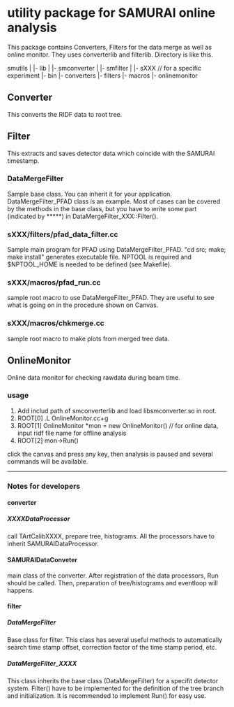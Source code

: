 # utility package for SAMURAI online analysis
This package contains Converters, Filters for the data merge as well
as online monitor. They uses converterlib and filterlib. Directory is
like this. 

smutils
  |
  |- lib
  |   |- smconverter
  |   |- smfilter
  |
  |- sXXX    // for a specific experiment
      |- bin
      |- converters
      |- filters
      |- macros
      |- onlinemonitor

## Converter
This converts the RIDF data to root tree.

## Filter
This extracts and saves detector data which coincide with the SAMURAI
timestamp.

### DataMergeFilter
Sample base class. You can inherit it for your application.
DataMergeFilter_PFAD class is an example. Most of cases can be covered
by the methods in the base class, but you have to write some part
(indicated by *****) in DataMergeFilter_XXX::Filter().

### sXXX/filters/pfad_data_filter.cc
Sample main program for PFAD using DataMergeFilter_PFAD. "cd src;
make; make install" generates executable file. NPTOOL is required and
$NPTOOL_HOME is needed to be defined (see Makefile).

### sXXX/macros/pfad_run.cc
sample root macro to use DataMergeFilter_PFAD. They are useful to see what
is going on in the procedure shown on Canvas. 

### sXXX/macros/chkmerge.cc
sample root macro to make plots from merged tree data.


## OnlineMonitor
Online data monitor for checking rawdata during beam time.

### usage
1. Add includ path of smconverterlib and load libsmconverter.so in root.
2. ROOT[0] .L OnlineMonitor.cc+g
3. ROOT[1] OnlineMonitor *mon = new OnlineMonitor() 
   // for online data, input ridf file name for offline analysis 
4. ROOT[2] mon->Run()

click the canvas and press any key, then analysis is paused and
several commands will be available.

- - -

### Notes for developers

#### converter

##### XXXXDataProcessor
call TArtCalibXXXX, prepare tree, histograms. All the processors have
to inherit SAMURAIDataProcessor.

#### SAMURAIDataConveter
main class of the converter. After registration of the data
processors, Run should be called. Then, preparation of tree/histograms
and eventloop will happens.


#### filter

##### DataMergeFilter
Base class for filter. This class has several useful methods to
automatically search time stamp offset, correction factor of the time
stamp period, etc. 

##### DataMergeFilter_XXXX
This class inherits the base class (DataMergeFilter) for a specifit
detector system. Filter() have to be implemented for the definition of
the tree branch and initialization. It is recommended to implement
Run() for easy use.
